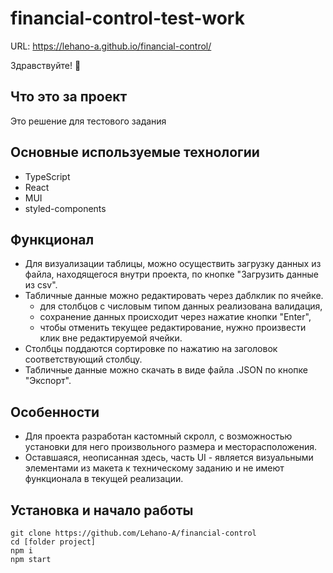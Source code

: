 # financial-control-test-work

URL: https://lehano-a.github.io/financial-control/

Здравствуйте! 🖖

## Что это за проект
Это решение для тестового задания

## Основные используемые технологии
- TypeScript
- React
- MUI
- styled-components

## Функционал
- Для визуализации таблицы, можно осуществить загрузку данных из файла, находящегося внутри проекта, по кнопке "Загрузить данные из csv".
- Табличные данные можно редактировать через даблклик по ячейке.
  - для столбцов с числовым типом данных реализована валидация,
  - сохранение данных происходит через нажатие кнопки "Enter",
  - чтобы отменить текущее редактирование, нужно произвести клик вне редактируемой ячейки.
- Столбцы поддаются сортировке по нажатию на заголовок соответствующий столбцу. 
- Табличные данные можно скачать в виде файла .JSON по кнопке "Экспорт".

## Особенности
- Для проекта разработан кастомный скролл, с возможностью установки для него произвольного размера и месторасположения.
- Оставшаяся, неописанная здесь, часть UI - является визуальными элементами из макета к техническому заданию и не имеют функционала в текущей реализации.

## Установка и начало работы
```
git clone https://github.com/Lehano-A/financial-control
cd [folder project]
npm i
npm start
```
